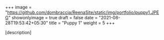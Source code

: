 +++
image = "https://github.com/dombraccia/ReenaSite/static/img/portfolio/puppy1.JPEG"
showonlyimage = true
draft = false
date = "2021-08-28T19:53:42+05:30"
title = "Puppy 1"
weight = 5
+++

[description]
